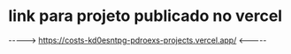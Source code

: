 # link para projeto publicado no vercel

 -----> https://costs-kd0esntpg-pdroexs-projects.vercel.app/ <-----
